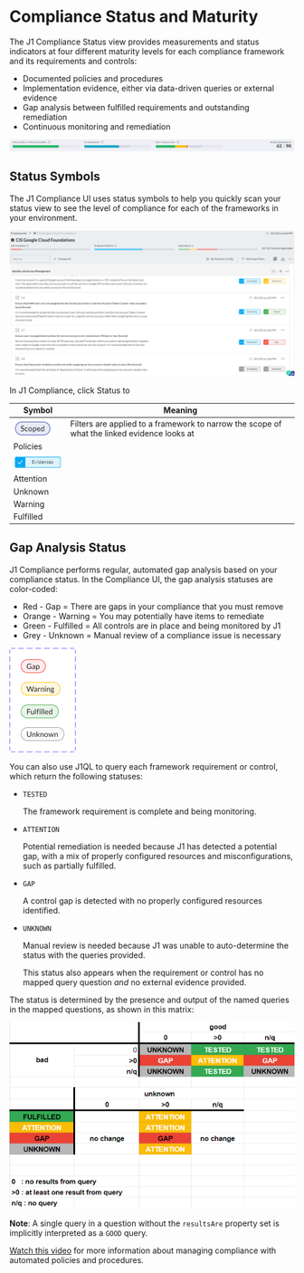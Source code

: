 # Compliance Status and Maturity

The J1 Compliance Status view provides measurements and status indicators at four different maturity levels for each compliance framework and its requirements and controls:

- Documented policies and procedures
- Implementation evidence, either via data-driven queries or external evidence
- Gap analysis between fulfilled requirements and outstanding remediation
- Continuous monitoring and remediation
  ​

![](../assets/compliance-summary-status-bars.png)



## Status Symbols

The J1 Compliance UI uses status symbols to help you quickly scan your status view to see the level of compliance for each of the frameworks in your environment. 

![](../assets/compliance-status-overview.png)

In J1 Compliance, click Status to 

| Symbol                                  | Meaning                                  |
| --------------------------------------- | ---------------------------------------- |
| ![](../assets/compliance-scoped.png)    | Filters are applied to a framework to narrow the scope of what the linked evidence looks at |
| Policies                                |                                          |
| ![](../assets/compliance-evidences.png) |                                          |
| Attention                               |                                          |
| Unknown                                 |                                          |
| Warning                                 |                                          |
| Fulfilled                               |                                          |

## Gap Analysis Status

J1 Compliance performs regular, automated gap analysis based on your compliance status. In the Compliance UI, the gap analysis statuses are color-coded:

- Red - Gap = There are gaps in your compliance that you must remove
- Orange - Warning = You may potentially have items to remediate
- Green - Fulfilled = All controls are in place and being monitored by J1
- Grey - Unknown = Manual review of a compliance issue is necessary

![](../assets/compliance-status-chips.png) 







You can also use J1QL to query each framework requirement or control, which return the following statuses:

- `TESTED`

  The framework requirement is complete and being monitoring.

- `ATTENTION`

  Potential remediation is needed because J1 has detected a potential gap, with a mix of properly configured resources and misconfigurations, such as partially fulfilled.

- `GAP`

  A control gap is detected with no properly configured resources identified.

- `UNKNOWN`

  Manual review is needed because J1 was unable to auto-determine the status with the queries provided.

  This status also appears when the requirement or control has no mapped query question _and_ no external evidence provided.

The status is determined by the presence and output of the named queries in the mapped questions, as shown in this matrix:

![](../assets/compliance-query-gap-analysis-status-2.png)

**Note**: A single query in a question without the `resultsAre` property set is implicitly interpreted as a `GOOD` query.







[Watch this video](https://try.jupiterone.com/blog/video-managing-grc-with-jupiterone) for more information about managing compliance with automated policies and procedures.
